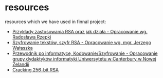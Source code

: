 # resources

resources which we have used in finnal project:

-   [Przykłady zastosowania RSA oraz jak działa - Opracowanie wg. Radosława Rzepki](https://home.agh.edu.pl/~zobmat/2021/rzepka_radoslaw/zastosowania.html)
-   [Szyfrowanie tekstów, szyfr RSA - Opracowanie wg. mgr. Jerzego Wałaszka](https://eduinf.waw.pl/inf/alg/001_search/0067.php)
-   [Przewodnik po informatyce, Kodowanie/Szyfrowanie - Opracowanie grupy dydaktyków informatyki Uniwersytetu w Canterbury w Nowej Zelandii](https://bezkomputera.wmi.amu.edu.pl/ppi/chapters/coding-encryption.html)
-   [Cracking 256-bit RSA](https://www.doyler.net/security-not-included/cracking-256-bit-rsa-keys)
